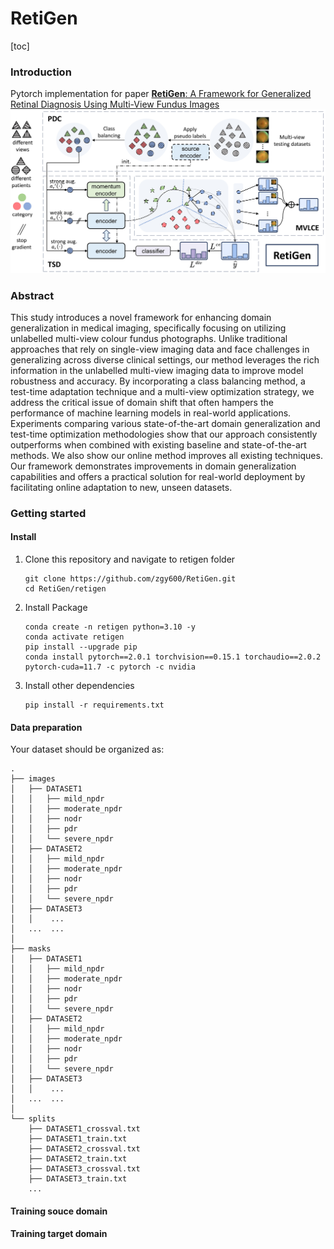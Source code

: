 # RetiGen
[toc]

### Introduction

Pytorch implementation for paper [**RetiGen**: A Framework for Generalized Retinal Diagnosis Using Multi-View Fundus Images](https://arxiv.org/abs/2403.15647) ![fig2](figures/framework.jpg)

### Abstract

This study introduces a novel framework for enhancing domain generalization in medical imaging, specifically focusing on utilizing unlabelled multi-view colour fundus photographs. Unlike traditional approaches that rely on single-view imaging data and face challenges in generalizing across diverse clinical settings, our method leverages the rich information in the unlabelled multi-view imaging data to improve model robustness and accuracy. By incorporating a class balancing method, a test-time adaptation technique and a multi-view optimization strategy, we address the critical issue of domain shift that often hampers the performance of machine learning models in real-world applications. Experiments comparing various state-of-the-art domain generalization and test-time optimization methodologies show that our approach consistently outperforms when combined with existing baseline and state-of-the-art methods. We also show our online method improves all existing techniques. Our framework demonstrates improvements in domain generalization capabilities and offers a practical solution for real-world deployment by facilitating online adaptation to new, unseen datasets.

### Getting started

#### Install

1. Clone this repository and navigate to retigen folder

   ```
   git clone https://github.com/zgy600/RetiGen.git
   cd RetiGen/retigen
   ```
2. Install Package

   ```
   conda create -n retigen python=3.10 -y
   conda activate retigen
   pip install --upgrade pip
   conda install pytorch==2.0.1 torchvision==0.15.1 torchaudio==2.0.2 pytorch-cuda=11.7 -c pytorch -c nvidia
   ```
3. Install other dependencies

   ```
   pip install -r requirements.txt
   ```

#### Data preparation

Your dataset should be organized as:

```
.
├── images
│   ├── DATASET1
│   │   ├── mild_npdr
│   │   ├── moderate_npdr
│   │   ├── nodr
│   │   ├── pdr
│   │   └── severe_npdr
│   ├── DATASET2
│   │   ├── mild_npdr
│   │   ├── moderate_npdr
│   │   ├── nodr
│   │   ├── pdr
│   │   └── severe_npdr
│   ├── DATASET3
│   │    ...
│   ...  ...
│   
├── masks
│   ├── DATASET1
│   │   ├── mild_npdr
│   │   ├── moderate_npdr
│   │   ├── nodr
│   │   ├── pdr
│   │   └── severe_npdr
│   ├── DATASET2
│   │   ├── mild_npdr
│   │   ├── moderate_npdr
│   │   ├── nodr
│   │   ├── pdr
│   │   └── severe_npdr
│   ├── DATASET3
│   │    ...
│   ...  ...
│   
└── splits
    ├── DATASET1_crossval.txt
    ├── DATASET1_train.txt
    ├── DATASET2_crossval.txt
    ├── DATASET2_train.txt
    ├── DATASET3_crossval.txt
    ├── DATASET3_train.txt
    ...

```

#### Training souce domain

#### Training target domain

